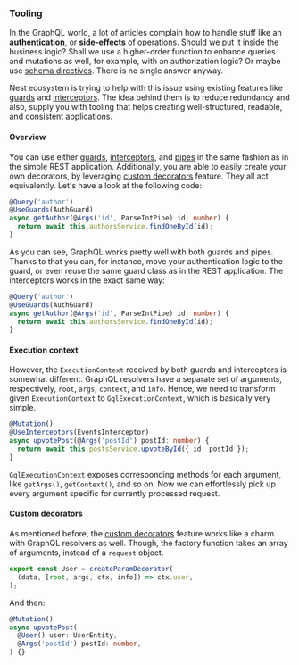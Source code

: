 ### Tooling

In the GraphQL world, a lot of articles complain how to handle stuff like an **authentication**, or **side-effects** of operations. Should we put it inside the business logic? Shall we use a higher-order function to enhance queries and mutations as well, for example, with an authorization logic? Or maybe use [schema directives](https://www.apollographql.com/docs/apollo-server/v2/features/directives.html). There is no single answer anyway.

Nest ecosystem is trying to help with this issue using existing features like [guards](/guards) and [interceptors](/interceptors). The idea behind them is to reduce redundancy and also, supply you with tooling that helps creating well-structured, readable, and consistent applications.

#### Overview

You can use either [guards](/guards), [interceptors](/interceptors), and [pipes](/pipes) in the same fashion as in the simple REST application. Additionally, you are able to easily create your own decorators, by leveraging [custom decorators](/custom-decorators) feature. They all act equivalently. Let's have a look at the following code:

```typescript
@Query('author')
@UseGuards(AuthGuard)
async getAuthor(@Args('id', ParseIntPipe) id: number) {
  return await this.authorsService.findOneById(id);
}
```

As you can see, GraphQL works pretty well with both guards and pipes. Thanks to that you can, for instance, move your authentication logic to the guard, or even reuse the same guard class as in the REST application. The interceptors works in the exact same way:

```typescript
@Query('author')
@UseGuards(AuthGuard)
async getAuthor(@Args('id', ParseIntPipe) id: number) {
  return await this.authorsService.findOneById(id);
}
```

#### Execution context

However, the `ExecutionContext` received by both guards and interceptors is somewhat different. GraphQL resolvers have a separate set of arguments, respectively, `root`, `args`, `context`, and `info`. Hence, we need to transform given `ExecutionContext` to `GqlExecutionContext`, which is basically very simple.

```typescript
@Mutation()
@UseInterceptors(EventsInterceptor)
async upvotePost(@Args('postId') postId: number) {
  return await this.postsService.upvoteById({ id: postId });
}
```

`GqlExecutionContext` exposes corresponding methods for each argument, like `getArgs()`, `getContext()`, and so on. Now we can effortlessly pick up every argument specific for currently processed request.

#### Custom decorators

As mentioned before, the [custom decorators](/custom-decorators) feature works like a charm with GraphQL resolvers as well. Though, the factory function takes an array of arguments, instead of a `request` object.

```typescript
export const User = createParamDecorator(
  (data, [root, args, ctx, info]) => ctx.user,
);
```

And then:

```typescript
@Mutation()
async upvotePost(
  @User() user: UserEntity,
  @Args('postId') postId: number,
) {}
```
